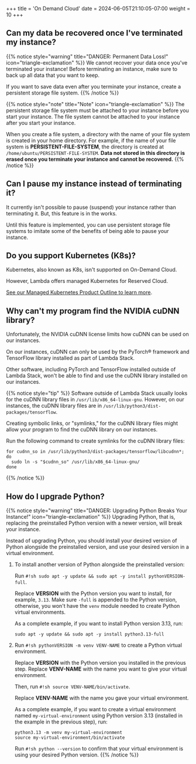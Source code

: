 +++
title = 'On Demand Cloud'
date = 2024-06-05T21:10:05-07:00
weight = 10
+++

## Can my data be recovered once I've terminated my instance?

{{% notice style="warning" title="DANGER: Permanent Data Loss!" icon="triangle-exclamation" %}}
We cannot recover your data once you've terminated your instance! Before
terminating an instance, make sure to back up all data that you want to
keep.

If you want to save data even after you terminate your instance, create a
persistent storage file system.
{{% /notice %}}


{{% notice style="note" title="Note" icon="triangle-exclamation" %}}
The persistent storage file system must be attached to your instance
before you start your instance. The file system cannot be attached to your
instance after you start your instance.

When you create a file system, a directory with the name of your file
system is created in your home directory. For example, if the name of your
file system is **PERSISTENT-FILE-SYSTEM**, the directory is created at
`/home/ubuntu/PERSISTENT-FILE-SYSTEM`. **Data not stored in this directory is
erased once you terminate your instance and cannot be recovered.**
{{% /notice %}}

## Can I pause my instance instead of terminating it?

It currently isn't possible to pause (suspend) your instance rather than
terminating it. But, this feature is in the works.

Until this feature is implemented, you can use persistent storage file systems
to imitate some of the benefits of being able to pause your instance.

## Do you support Kubernetes (K8s)?

Kubernetes, also known as K8s, isn't supported on On-Demand Cloud.

However, Lambda offers managed Kubernetes for Reserved Cloud.

[See our Managed Kubernetes Product Outline to learn more](/pdf/Lambda_Kubernetes_One_Pager.pdf).

## Why can't my program find the NVIDIA cuDNN library?

Unfortunately, the NVIDIA cuDNN license limits how cuDNN can be used on our
instances.

On our instances, cuDNN can only be used by the PyTorch® framework and
TensorFlow library installed as part of Lambda Stack.

Other software, including PyTorch and TensorFlow installed outside of Lambda
Stack, won't be able to find and use the cuDNN library installed on our
instances.


{{% notice style="tip" %}}
Software outside of Lambda Stack usually looks for the cuDNN library files
in `/usr/lib/x86_64-linux-gnu`. However, on our instances, the cuDNN
library files are in `/usr/lib/python3/dist-packages/tensorflow`.
    
Creating symbolic links, or "symlinks," for the cuDNN library files might
allow your program to find the cuDNN library on our instances.
    
Run the following command to create symlinks for the cuDNN library files:

``` { .sh .copy }
for cudnn_so in /usr/lib/python3/dist-packages/tensorflow/libcudnn*; do
  sudo ln -s "$cudnn_so" /usr/lib/x86_64-linux-gnu/
done
```
{{% /notice %}}

## How do I upgrade Python?


{{% notice style="warning" title="DANGER: Upgrading Python Breaks Your Instance!" icon="triangle-exclamation" %}}
Upgrading Python, that is, replacing the preinstalled Python version with
a newer version, will break your instance.

Instead of upgrading Python, you should install your desired version of
Python alongside the preinstalled version, and use your desired version in
a virtual environment.

1. To install another version of Python alongside the preinstalled version:

   Run `#!sh sudo apt -y update && sudo apt -y install pythonVERSION-full`.

   Replace **VERSION** with the Python version you want to install, for
   example, `3.13`. Make sure `-full` is appended to the Python version,
   otherwise, you won't have the `venv` module needed to create Python virtual
   environments.

   As a complete example, if you want to install Python version 3.13, run:

   ``` { .sh .copy }
   sudo apt -y update && sudo apt -y install python3.13-full
   ```

2. Run `#!sh pythonVERSION -m venv VENV-NAME` to create a Python virtual
   environment.

   Replace **VERSION** with the Python version you installed in the previous
   step. Replace **VENV-NAME** with the name you want to give your virtual
   environment.

   Then, run `#!sh source VENV-NAME/bin/activate`.

   Replace **VENV-NAME** with the name you gave your virtual environment.

   As a complete example, if you want to create a virtual environment named
   `my-virtual-environment` using Python version 3.13 (installed in the
   example in the previous step), run:

   ``` { .sh .copy }
   python3.13 -m venv my-virtual-environment
   source my-virtual-environment/bin/activate
   ```

   Run `#!sh python --version` to confirm that your virtual environment is using
   your desired Python version.
{{% /notice %}}
